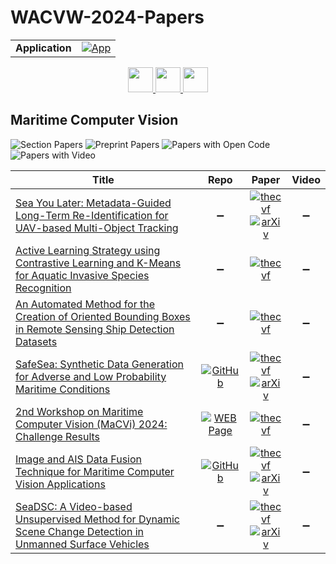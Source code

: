# WACVW-2024-Papers

<table>
    <tr>
        <td><strong>Application</strong></td>
        <td>
            <a href="https://huggingface.co/spaces/DmitryRyumin/NewEraAI-Papers" style="float:left;">
                <img src="https://img.shields.io/badge/🤗-NewEraAI--Papers-FFD21F.svg" alt="App" />
            </a>
        </td>
    </tr>
</table>

<div align="center">
    <a href="https://github.com/DmitryRyumin/WACV-2024-Papers/blob/main/sections/2024/workshops/w_cv_for_earth_observation_apps.md">
        <img src="https://cdn.jsdelivr.net/gh/DmitryRyumin/NewEraAI-Papers@main/images/left.svg" width="40" alt="" />
    </a>
    <a href="https://github.com/DmitryRyumin/WACV-2024-Papers/">
        <img src="https://cdn.jsdelivr.net/gh/DmitryRyumin/NewEraAI-Papers@main/images/home.svg" width="40" alt="" />
    </a>
    <a href="https://github.com/DmitryRyumin/WACV-2024-Papers/blob/main/sections/2024/workshops/w_face_recognition_challenge_in_the_era_of_synthetic_data.md">
        <img src="https://cdn.jsdelivr.net/gh/DmitryRyumin/NewEraAI-Papers@main/images/right.svg" width="40" alt="" />
    </a>
</div>

## Maritime Computer Vision

![Section Papers](https://img.shields.io/badge/Section%20Papers-7-42BA16) ![Preprint Papers](https://img.shields.io/badge/Preprint%20Papers-4-b31b1b) ![Papers with Open Code](https://img.shields.io/badge/Papers%20with%20Open%20Code-2-1D7FBF) ![Papers with Video](https://img.shields.io/badge/Papers%20with%20Video-0-FF0000)

| **Title** | **Repo** | **Paper** | **Video** |
|-----------|:--------:|:---------:|:---------:|
| [Sea You Later: Metadata-Guided Long-Term Re-Identification for UAV-based Multi-Object Tracking](https://openaccess.thecvf.com/content/WACV2024W/MaCVi/html/Yang_Sea_You_Later_Metadata-Guided_Long-Term_Re-Identification_for_UAV-Based_Multi-Object_Tracking_WACVW_2024_paper.html) | :heavy_minus_sign: | [![thecvf](https://img.shields.io/badge/pdf-thecvf-7395C5.svg)](https://openaccess.thecvf.com/content/WACV2024W/MaCVi/papers/Yang_Sea_You_Later_Metadata-Guided_Long-Term_Re-Identification_for_UAV-Based_Multi-Object_Tracking_WACVW_2024_paper.pdf) <br /> [![arXiv](https://img.shields.io/badge/arXiv-2311.03561-b31b1b.svg)](http://arxiv.org/abs/2311.03561) | :heavy_minus_sign: |
| [Active Learning Strategy using Contrastive Learning and K-Means for Aquatic Invasive Species Recognition](https://openaccess.thecvf.com/content/WACV2024W/MaCVi/html/Chowdhury_Active_Learning_Strategy_Using_Contrastive_Learning_and_K-Means_for_Aquatic_WACVW_2024_paper.html) | :heavy_minus_sign: | [![thecvf](https://img.shields.io/badge/pdf-thecvf-7395C5.svg)](https://openaccess.thecvf.com/content/WACV2024W/MaCVi/papers/Chowdhury_Active_Learning_Strategy_Using_Contrastive_Learning_and_K-Means_for_Aquatic_WACVW_2024_paper.pdf) | :heavy_minus_sign: |
| [An Automated Method for the Creation of Oriented Bounding Boxes in Remote Sensing Ship Detection Datasets](https://openaccess.thecvf.com/content/WACV2024W/MaCVi/html/Savathrakis_An_Automated_Method_for_the_Creation_of_Oriented_Bounding_Boxes_WACVW_2024_paper.html) | :heavy_minus_sign: | [![thecvf](https://img.shields.io/badge/pdf-thecvf-7395C5.svg)](https://openaccess.thecvf.com/content/WACV2024W/MaCVi/papers/Savathrakis_An_Automated_Method_for_the_Creation_of_Oriented_Bounding_Boxes_WACVW_2024_paper.pdf) | :heavy_minus_sign: |
| [SafeSea: Synthetic Data Generation for Adverse and Low Probability Maritime Conditions](https://openaccess.thecvf.com/content/WACV2024W/MaCVi/html/Tran_SafeSea_Synthetic_Data_Generation_for_Adverse__Low_Probability_Maritime_WACVW_2024_paper.html) | [![GitHub](https://img.shields.io/github/stars/martin-3240/SafeSea?style=flat)](https://github.com/martin-3240/SafeSea) | [![thecvf](https://img.shields.io/badge/pdf-thecvf-7395C5.svg)](https://openaccess.thecvf.com/content/WACV2024W/MaCVi/papers/Tran_SafeSea_Synthetic_Data_Generation_for_Adverse__Low_Probability_Maritime_WACVW_2024_paper.pdf) <br /> [![arXiv](https://img.shields.io/badge/arXiv-2311.14764-b31b1b.svg)](http://arxiv.org/abs/2311.14764) | :heavy_minus_sign: |
| [2nd Workshop on Maritime Computer Vision (MaCVi) 2024: Challenge Results](https://openaccess.thecvf.com/content/WACV2024W/MaCVi/html/Kiefer_2nd_Workshop_on_Maritime_Computer_Vision_MaCVi_2024_Challenge_Results_WACVW_2024_paper.html) | [![WEB Page](https://img.shields.io/badge/WEB-Page-159957.svg)](https://macvi.org/workshop/macvi24) | [![thecvf](https://img.shields.io/badge/pdf-thecvf-7395C5.svg)](https://openaccess.thecvf.com/content/WACV2024W/MaCVi/papers/Kiefer_2nd_Workshop_on_Maritime_Computer_Vision_MaCVi_2024_Challenge_Results_WACVW_2024_paper.pdf) | :heavy_minus_sign: |
| [Image and AIS Data Fusion Technique for Maritime Computer Vision Applications](https://openaccess.thecvf.com/content/WACV2024W/MaCVi/html/Gulsoylu_Image_and_AIS_Data_Fusion_Technique_for_Maritime_Computer_Vision_WACVW_2024_paper.html) | [![GitHub](https://img.shields.io/github/stars/egulsoylu/image-ais-fusion?style=flat)](https://github.com/egulsoylu/image-ais-fusion) | [![thecvf](https://img.shields.io/badge/pdf-thecvf-7395C5.svg)](https://openaccess.thecvf.com/content/WACV2024W/MaCVi/papers/Gulsoylu_Image_and_AIS_Data_Fusion_Technique_for_Maritime_Computer_Vision_WACVW_2024_paper.pdf) <br /> [![arXiv](https://img.shields.io/badge/arXiv-2312.05270-b31b1b.svg)](http://arxiv.org/abs/2312.05270) | :heavy_minus_sign: |
| [SeaDSC: A Video-based Unsupervised Method for Dynamic Scene Change Detection in Unmanned Surface Vehicles](https://openaccess.thecvf.com/content/WACV2024W/MaCVi/html/Trinh_SeaDSC_A_Video-Based_Unsupervised_Method_for_Dynamic_Scene_Change_Detection_WACVW_2024_paper.html) | :heavy_minus_sign: | [![thecvf](https://img.shields.io/badge/pdf-thecvf-7395C5.svg)](https://openaccess.thecvf.com/content/WACV2024W/MaCVi/papers/Trinh_SeaDSC_A_Video-Based_Unsupervised_Method_for_Dynamic_Scene_Change_Detection_WACVW_2024_paper.pdf) <br /> [![arXiv](https://img.shields.io/badge/arXiv-2311.11580-b31b1b.svg)](http://arxiv.org/abs/2311.11580) | :heavy_minus_sign: |
